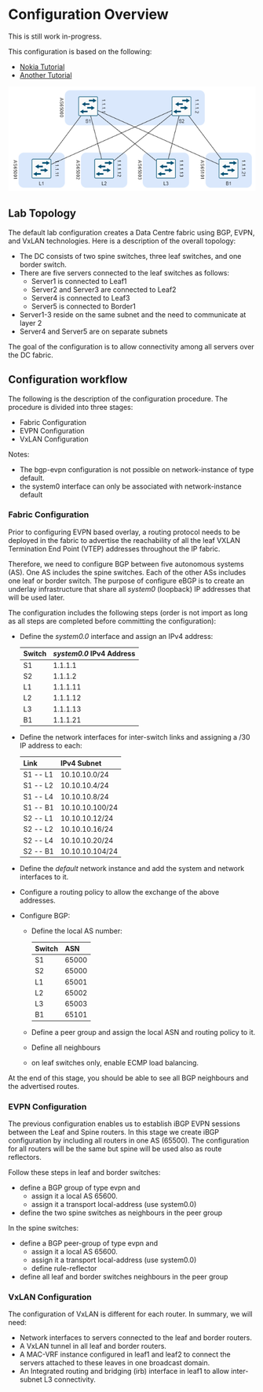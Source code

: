 # Configuration Overview

This is still work in-progress.

This configuration is based on the following:

- [Nokia Tutorial](https://learn.srlinux.dev/tutorials/)
- [Another Tutorial](https://networkcloudandeverything.com/configuring-srlinux-nodes-in-a-3-tier-data-center/)

![Topology](spineleaf.png)



## Lab Topology

The default lab configuration creates a Data Centre fabric using BGP, EVPN, and VxLAN technologies. Here is a description of the overall topology:

- The DC consists of two spine switches, three leaf switches, and one border switch.
- There are five servers connected to the leaf switches as follows:
   - Server1 is connected to Leaf1
   - Server2 and Server3 are connected to Leaf2
   - Server4 is connected to Leaf3
   - Server5 is connected to Border1
- Server1-3 reside on the same subnet and the need to communicate at layer 2
- Server4 and Server5 are on separate subnets

The goal of the configuration is to allow connectivity among all servers over the DC fabric.

## Configuration workflow

The following is the description of the configuration procedure. The procedure is divided into three stages:

- Fabric Configuration
- EVPN Configuration
- VxLAN Configuration

Notes:

- The bgp-evpn configuration is not possible on network-instance of type default.
- the system0 interface can only be associated with network-instance default

### Fabric Configuration

Prior to configuring EVPN based overlay, a routing protocol needs to be deployed in the fabric to advertise the reachability of all the leaf VXLAN Termination End Point (VTEP) addresses throughout the IP fabric.

Therefore, we need to configure BGP between five autonomous systems (AS). One AS includes the spine switches. Each of the other ASs includes one leaf or border switch. The purpose of configure eBGP is to create an underlay infrastructure that share all *system0* (loopback) IP addresses that will be used later.

The configuration includes the following steps (order is not import as long as all steps are completed before committing the configuration):

- Define the *system0.0* interface and assign an IPv4 address:

    Switch | *system0.0* IPv4 Address
    ---|----
    S1 | 1.1.1.1
    S2 | 1.1.1.2
    L1 | 1.1.1.11
    L2 | 1.1.1.12
    L3 | 1.1.1.13
    B1 | 1.1.1.21

- Define the network interfaces for inter-switch links and assigning a /30 IP address to each:

    Link | IPv4 Subnet
    ---|---
    S1 -- L1 | 10.10.10.0/24
    S1 -- L2 | 10.10.10.4/24
    S1 -- L4 | 10.10.10.8/24
    S1 -- B1 | 10.10.10.100/24
    S2 -- L1 | 10.10.10.12/24
    S2 -- L2 | 10.10.10.16/24
    S2 -- L4 | 10.10.10.20/24
    S2 -- B1 | 10.10.10.104/24

- Define the *default* network instance and add the system and network interfaces to it.
- Configure a routing policy to allow the exchange of the above addresses.
- Configure BGP:
   - Define the local AS number:

     Switch | ASN
     ---|----
     S1 | 65000
     S2 | 65000
     L1 | 65001
     L2 | 65002
     L3 | 65003
     B1 | 65101

   - Define a peer group and assign the local ASN and routing policy to it.
   - Define all neighbours
   - on leaf switches only, enable ECMP load balancing.

At the end of this stage, you should be able to see all BGP neighbours and the advertised routes.

### EVPN Configuration

The previous configuration enables us to establish iBGP EVPN sessions between the Leaf and Spine routers. In this stage we create iBGP configuration by including all routers in one AS (65500). The configuration for all routers will be the same but spine will be used also as route reflectors.

Follow these steps in leaf and border switches:

- define a BGP group of type evpn and
  - assign it a local AS 65600.
  - assign it a transport local-address (use system0.0)
- define the two spine switches as neighbours in the peer group

In the spine switches:

- define a BGP peer-group of type evpn and
  - assign it a local AS 65600.
  - assign it a transport local-address (use system0.0)
  - define rule-reflector
- define all leaf and border switches neighbours in the peer group

### VxLAN Configuration

The configuration of VxLAN is different for each router. In summary, we will need:

- Network interfaces to servers connected to the leaf and border routers.
- A VxLAN tunnel in all leaf and border routers.
- A MAC-VRF instance configured in leaf1 and leaf2 to connect the servers attached to these leaves in one broadcast domain.
- An Integrated routing and bridging (irb) interface in leaf1 to allow inter-subnet L3 connectivity.

